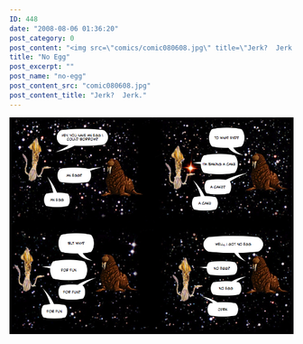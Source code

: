 ```yaml
---
ID: 448
date: "2008-08-06 01:36:20"
post_category: 0
post_content: "<img src=\"comics/comic080608.jpg\" title=\"Jerk?  Jerk.\" />"
title: "No Egg"
post_excerpt: ""
post_name: "no-egg"
post_content_src: "comic080608.jpg"
post_content_title: "Jerk?  Jerk."
---
```



[![Jerk?  Jerk.](/comics-hi-res/comic080608.jpg)](/comics-hi-res/comic080608.jpg)
